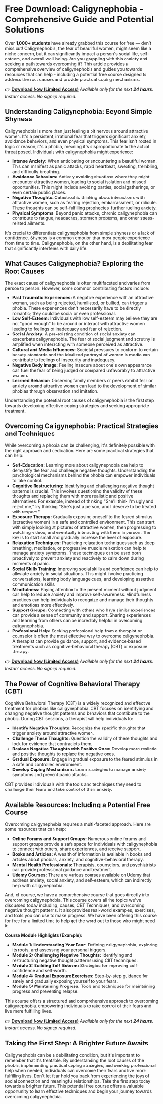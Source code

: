 # Free Download: Caligynephobia - Comprehensive Guide and Potential Solutions

Over **1,000+ students** have already grabbed this course for free — don’t miss out!
Caligynephobia, the fear of beautiful women, might seem like a niche concern, but it can significantly impact a person's social life, self-esteem, and overall well-being. Are you grappling with this anxiety and seeking a path towards overcoming it? This article provides a comprehensive overview of caligynephobia and guides you towards resources that can help – including a potential free course designed to address the root causes and provide practical coping mechanisms.

👉 **[Download Now (Limited Access)](https://udemywork.com/caligynephobia)**
_Available only for the next **24 hours**. Instant access. No signup required._

## Understanding Caligynephobia: Beyond Simple Shyness

Caligynephobia is more than just feeling a bit nervous around attractive women. It's a persistent, irrational fear that triggers significant anxiety, avoidance behaviors, and even physical symptoms. This fear isn't rooted in logic or reason; it's a phobia, meaning it's disproportionate to the actual threat posed. Individuals with caligynephobia might experience:

*   **Intense Anxiety:** When anticipating or encountering a beautiful woman. This can manifest as panic attacks, rapid heartbeat, sweating, trembling, and difficulty breathing.
*   **Avoidance Behaviors:** Actively avoiding situations where they might encounter attractive women, leading to social isolation and missed opportunities. This might include avoiding parties, social gatherings, or even certain public places.
*   **Negative Thoughts:** Catastrophic thinking about interactions with attractive women, such as fearing rejection, embarrassment, or ridicule. These thoughts can be self-fulfilling prophecies, further fueling anxiety.
*   **Physical Symptoms:** Beyond panic attacks, chronic caligynephobia can contribute to fatigue, headaches, stomach problems, and other stress-related ailments.

It's crucial to differentiate caligynephobia from simple shyness or a lack of confidence. Shyness is a common emotion that most people experience from time to time. Caligynephobia, on the other hand, is a debilitating fear that significantly interferes with daily life.

## What Causes Caligynephobia? Exploring the Root Causes

The exact cause of caligynephobia is often multifaceted and varies from person to person. However, some common contributing factors include:

*   **Past Traumatic Experiences:** A negative experience with an attractive woman, such as being rejected, humiliated, or bullied, can trigger a phobia. These experiences don't necessarily have to be directly romantic; they could be social or even professional.
*   **Low Self-Esteem:** Individuals with low self-esteem may believe they are not "good enough" to be around or interact with attractive women, leading to feelings of inadequacy and fear of rejection.
*   **Social Anxiety:** A pre-existing condition of social anxiety can exacerbate caligynephobia. The fear of social judgment and scrutiny is amplified when interacting with someone perceived as attractive.
*   **Cultural and Media Influences:** Societal pressures to conform to certain beauty standards and the idealized portrayal of women in media can contribute to feelings of insecurity and inadequacy.
*   **Negative Body Image:** Feeling insecure about one's own appearance can fuel the fear of being judged or compared unfavorably to attractive women.
*   **Learned Behavior:** Observing family members or peers exhibit fear or anxiety around attractive women can lead to the development of similar phobias through observation and imitation.

Understanding the potential root causes of caligynephobia is the first step towards developing effective coping strategies and seeking appropriate treatment.

## Overcoming Caligynephobia: Practical Strategies and Techniques

While overcoming a phobia can be challenging, it's definitely possible with the right approach and dedication. Here are some practical strategies that can help:

*   **Self-Education:** Learning more about caligynephobia can help to demystify the fear and challenge negative thoughts. Understanding the psychological mechanisms behind the phobia can empower individuals to take control.
*   **Cognitive Restructuring:** Identifying and challenging negative thought patterns is crucial. This involves questioning the validity of these thoughts and replacing them with more realistic and positive alternatives. For example, instead of thinking "She'll think I'm ugly and reject me," try thinking "She's just a person, and I deserve to be treated with respect."
*   **Exposure Therapy:** Gradually exposing oneself to the feared stimulus (attractive women) in a safe and controlled environment. This can start with simply looking at pictures of attractive women, then progressing to watching videos, and eventually interacting with them in person. The key is to start small and gradually increase the level of exposure.
*   **Relaxation Techniques:** Practicing relaxation techniques such as deep breathing, meditation, or progressive muscle relaxation can help to manage anxiety symptoms. These techniques can be used both proactively to prevent anxiety and reactively to calm down during moments of panic.
*   **Social Skills Training:** Improving social skills and confidence can help to alleviate anxiety in social situations. This might involve practicing conversations, learning body language cues, and developing assertive communication skills.
*   **Mindfulness:** Paying attention to the present moment without judgment can help to reduce anxiety and improve self-awareness. Mindfulness practices can help individuals to recognize and manage their thoughts and emotions more effectively.
*   **Support Groups:** Connecting with others who have similar experiences can provide a sense of community and support. Sharing experiences and learning from others can be incredibly helpful in overcoming caligynephobia.
*   **Professional Help:** Seeking professional help from a therapist or counselor is often the most effective way to overcome caligynephobia. A therapist can provide guidance, support, and evidence-based treatments such as cognitive-behavioral therapy (CBT) or exposure therapy.

👉 **[Download Now (Limited Access)](https://udemywork.com/caligynephobia)**
_Available only for the next **24 hours**. Instant access. No signup required._

## The Power of Cognitive Behavioral Therapy (CBT)

Cognitive Behavioral Therapy (CBT) is a widely recognized and effective treatment for phobias like caligynephobia. CBT focuses on identifying and changing negative thought patterns and behaviors that contribute to the phobia. During CBT sessions, a therapist will help individuals to:

*   **Identify Negative Thoughts:** Recognize the specific thoughts that trigger anxiety around attractive women.
*   **Challenge These Thoughts:** Question the validity of these thoughts and look for evidence that contradicts them.
*   **Replace Negative Thoughts with Positive Ones:** Develop more realistic and positive thoughts to replace the negative ones.
*   **Gradual Exposure:** Engage in gradual exposure to the feared stimulus in a safe and controlled environment.
*   **Develop Coping Mechanisms:** Learn strategies to manage anxiety symptoms and prevent panic attacks.

CBT provides individuals with the tools and techniques they need to challenge their fears and take control of their anxiety.

## Available Resources: Including a Potential Free Course

Overcoming caligynephobia requires a multi-faceted approach. Here are some resources that can help:

*   **Online Forums and Support Groups:** Numerous online forums and support groups provide a safe space for individuals with caligynephobia to connect with others, share experiences, and receive support.
*   **Books and Articles:** A wealth of information is available in books and articles about phobias, anxiety, and cognitive-behavioral therapy.
*   **Mental Health Professionals:** Therapists, counselors, and psychiatrists can provide professional guidance and treatment.
*   **Udemy Courses:** There are various courses available on Udemy that address anxiety, social anxiety, and self-esteem, which can indirectly help with caligynephobia.

And, of course, we have a comprehensive course that goes directly into overcoming caligynephobia. This course covers all the topics we've discussed today including, causes, CBT Techniques, and overcoming negative thought patterns. It also provides real-world examples, exercises, and tools you can use to make progress. We have been offering this course for free for a limited time to help get the word out to those who might need it.

**Course Module Highlights (Example):**

*   **Module 1: Understanding Your Fear:** Defining caligynephobia, exploring its roots, and assessing your personal triggers.
*   **Module 2: Challenging Negative Thoughts:** Identifying and restructuring negative thought patterns using CBT techniques.
*   **Module 3: Building Self-Esteem:** Strategies for improving self-confidence and self-worth.
*   **Module 4: Gradual Exposure Exercises:** Step-by-step guidance for safely and gradually exposing yourself to your fears.
*   **Module 5: Maintaining Progress:** Tools and techniques for maintaining progress and preventing relapse.

This course offers a structured and comprehensive approach to overcoming caligynephobia, empowering individuals to take control of their fears and live more fulfilling lives.

👉 **[Download Now (Limited Access)](https://udemywork.com/caligynephobia)**
_Available only for the next **24 hours**. Instant access. No signup required._

## Taking the First Step: A Brighter Future Awaits

Caligynephobia can be a debilitating condition, but it's important to remember that it's treatable. By understanding the root causes of the phobia, implementing practical coping strategies, and seeking professional help when needed, individuals can overcome their fears and live more fulfilling lives. Don't let fear hold you back from experiencing the joys of social connection and meaningful relationships. Take the first step today towards a brighter future. This potential free course offers a valuable opportunity to learn effective techniques and begin your journey towards overcoming caligynephobia.
